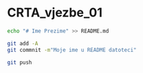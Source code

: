 # CRTA_vjezbe_01

```sh
echo "# Ime Prezime" >> README.md

git add -A
git commnit -m"Moje ime u README datoteci"

git push
```